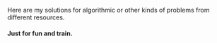 Here are my solutions for algorithmic or other kinds of problems from different 
resources. 

#### Just for fun and train.

